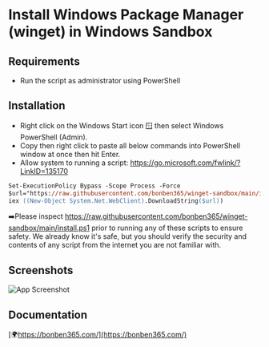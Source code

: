 
# Install Windows Package Manager (winget) in Windows Sandbox

## Requirements

- Run the script as administrator using PowerShell
  
## Installation

- Right click on the Windows Start icon 🪟 then select Windows PowerShell (Admin).
- Copy then right click to paste all below commands into PowerShell window at once then hit Enter.
- Allow system to running a script: https://go.microsoft.com/fwlink/?LinkID=135170

```ps
Set-ExecutionPolicy Bypass -Scope Process -Force
$url="https://raw.githubusercontent.com/bonben365/winget-sandbox/main/install.ps1"
iex ((New-Object System.Net.WebClient).DownloadString($url))
```
➡️Please inspect https://raw.githubusercontent.com/bonben365/winget-sandbox/main/install.ps1 prior to running any of these scripts to ensure safety. We already know it's safe, but you should verify the security and contents of any script from the internet you are not familiar with.

## Screenshots

![App Screenshot](https://s3.amazonaws.com/s3.bonben365.com/files/2023/b9CLMjMxxfzks7hFUrjHpPBiyFPVawPAZZGk9wAkFHyij3yq7Kjl2WX.jpg)

## Documentation

[🌍https://bonben365.com/](https://bonben365.com/)

